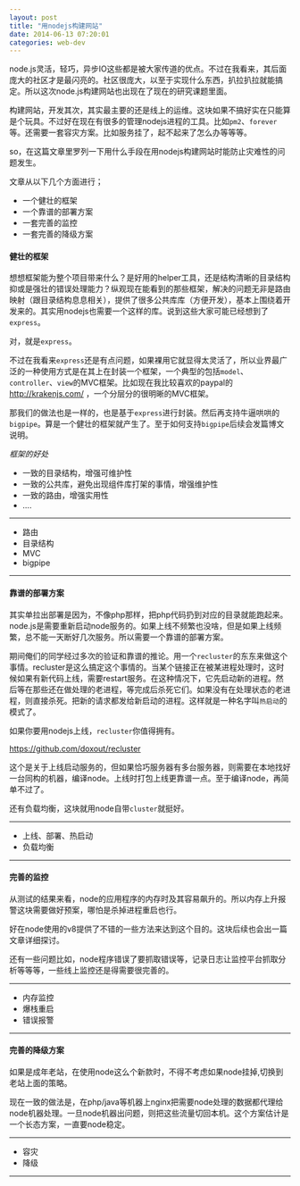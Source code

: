 ```yaml
---
layout: post
title: "用nodejs构建网站"
date: 2014-06-13 07:20:01
categories: web-dev
---
```


node.js灵活，轻巧，异步IO这些都是被大家传道的优点。不过在我看来，其后面庞大的社区才是最闪亮的。社区很庞大，以至于实现什么东西，扒拉扒拉就能搞定。所以这次node.js构建网站也出现在了现在的研究课题里面。

构建网站，开发其次，其实最主要的还是线上的运维。这块如果不搞好实在只能算是个玩具。不过好在现在有很多的管理nodejs进程的工具。比如`pm2`、`forever`等。还需要一套容灾方案。比如服务挂了，起不起来了怎么办等等等。

so，在这篇文章里罗列一下用什么手段在用nodejs构建网站时能防止灾难性的问题发生。

文章从以下几个方面进行；

- 一个健壮的框架
- 一个靠谱的部署方案
- 一套完善的监控
- 一套完善的降级方案

#### 健壮的框架

想想框架能为整个项目带来什么？是好用的helper工具，还是结构清晰的目录结构抑或是强壮的错误处理能力？纵观现在能看到的那些框架，解决的问题无非是路由映射（跟目录结构息息相关），提供了很多公共库库（方便开发），基本上围绕着开发来的。其实用nodejs也需要一个这样的库。说到这些大家可能已经想到了`express`。

对，就是`express`。

不过在我看来`express`还是有点问题，如果裸用它就显得太灵活了，所以业界最广泛的一种使用方式是在其上在封装一个框架，一个典型的包括`model`、`controller`、`view`的MVC框架。比如现在我比较喜欢的paypal的 http://krakenjs.com/ ，一个分层分的很明晰的MVC框架。

那我们的做法也是一样的，也是基于`express`进行封装。然后再支持牛逼哄哄的`bigpipe`。算是一个健壮的框架就产生了。至于如何支持`bigpipe`后续会发篇博文说明。

_框架的好处_

- 一致的目录结构，增强可维护性
- 一致的公共库，避免出现组件库打架的事情，增强维护性
- 一致的路由，增强实用性
- ....

----
- 路由
- 目录结构
- MVC
- bigpipe

----

#### 靠谱的部署方案

其实单拉出部署是因为，不像php那样，把php代码扔到对应的目录就能跑起来。node.js是需要重新启动node服务的。如果上线不频繁也没啥，但是如果上线频繁，总不能一天断好几次服务。所以需要一个靠谱的部署方案。

期间俺们的同学经过多次的验证和靠谱的推论。用一个`recluster`的东东来做这个事情。recluster是这么搞定这个事情的。当某个链接正在被某进程处理时，这时候如果有新代码上线，需要restart服务。在这种情况下，它先启动新的进程。然后等在那些还在做处理的老进程，等完成后杀死它们。如果没有在处理状态的老进程，则直接杀死。把新的请求都发给新启动的进程。这样就是一种名字叫`热启动`的模式了。

如果你要用nodejs上线，`recluster`你值得拥有。

https://github.com/doxout/recluster

这个是关于上线启动服务的，但如果恰巧服务器有多台服务器，则需要在本地找好一台同构的机器，编译node。上线时打包上线更靠谱一点。至于编译node，再简单不过了。

还有负载均衡，这块就用node自带`cluster`就挺好。

----
- 上线、部署、热启动
- 负载均衡

----

#### 完善的监控

从测试的结果来看，node的应用程序的内存时及其容易飙升的。所以内存上升报警这块需要做好预案，哪怕是杀掉进程重启也行。

好在node使用的v8提供了不错的一些方法来达到这个目的。这块后续也会出一篇文章详细探讨。

还有一些问题比如，node程序错误了要抓取错误等，记录日志让监控平台抓取分析等等等，一些线上监控还是得需要很完善的。

----
- 内存监控
- 爆栈重启
- 错误报警

----

#### 完善的降级方案

如果是成年老站，在使用node这么个新款时，不得不考虑如果node挂掉,切换到老站上面的策略。

现在一致的做法是，在php/java等机器上nginx把需要node处理的数据都代理给node机器处理。一旦node机器出问题，则把这些流量切回本机。这个方案估计是一个长态方案，一直要node稳定。

----
- 容灾
- 降级

----



